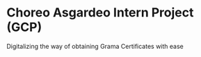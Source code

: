 # Choreo Asgardeo Intern Project (GCP)

Digitalizing the way of obtaining Grama Certificates with ease
